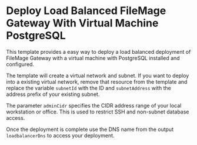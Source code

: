 # Deploy Load Balanced FileMage Gateway With Virtual Machine PostgreSQL

This template provides a easy way to deploy a load balanced deployment of FileMage Gateway with a virtual machine with PostgreSQL installed and configured.

The template will create a virtual network and subnet. If you want to deploy into a existing virtual network, remove that resource from the template and replace the variable `subnetId` with the ID and `subnetAddress` with the address prefix of your existing subnet.

The parameter `adminCidr` specifies the CIDR address range of your local workstation or office. This is used to restrict SSH and non-subnet database access.

Once the deployment is complete use the DNS name from the output `loadbalancerDns` to access your deployment.
